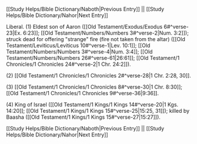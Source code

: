 [[Study Helps/Bible Dictionary/Naboth|Previous Entry]]  ||  [[Study Helps/Bible Dictionary/Nahor|Next Entry]]

 Liberal. (1) Eldest son of Aaron ([[Old Testament/Exodus/Exodus 6#^verse-23|Ex. 6:23]]; [[Old Testament/Numbers/Numbers 3#^verse-2|Num. 3:2]]); struck dead for offering "strange" fire (fire not taken from the altar) ([[Old Testament/Leviticus/Leviticus 10#^verse-1|Lev. 10:1]]; [[Old Testament/Numbers/Numbers 3#^verse-4|Num. 3:4]]; [[Old Testament/Numbers/Numbers 26#^verse-61|26:61]]; [[Old Testament/1 Chronicles/1 Chronicles 24#^verse-2|1 Chr. 24:2]]).

 (2) [[Old Testament/1 Chronicles/1 Chronicles 2#^verse-28|1 Chr. 2:28, 30]].

 (3) [[Old Testament/1 Chronicles/1 Chronicles 8#^verse-30|1 Chr. 8:30]]; [[Old Testament/1 Chronicles/1 Chronicles 9#^verse-36|9:36]].

 (4) King of Israel ([[Old Testament/1 Kings/1 Kings 14#^verse-20|1 Kgs. 14:20]]; [[Old Testament/1 Kings/1 Kings 15#^verse-25|15:25, 31]]); killed by Baasha ([[Old Testament/1 Kings/1 Kings 15#^verse-27|15:27]]).

[[Study Helps/Bible Dictionary/Naboth|Previous Entry]]  ||  [[Study Helps/Bible Dictionary/Nahor|Next Entry]]